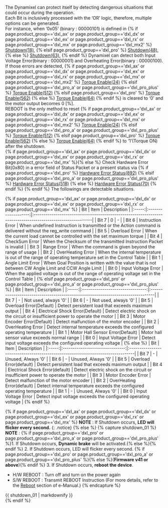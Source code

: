The Dynamixel can protect itself by detecting dangerous situations that could occur during the operation.  
Each Bit is inclusively processed with the ‘OR’ logic, therefore, multiple options can be generated.  
For instance, when ‘0x05’ (binary : 00000101) is defined in {% if page.product_group=='dxl_ax' or page.product_group=='dxl_dx' or page.product_group=='dxl_ex' or page.product_group=='dxl_rx' or page.product_group=='dxl_mx' or page.product_group=='dxl_mx2' %} [Shutdown(18)], {% elsif page.product_group=='dxl_pro' %} [Shutdown(48)], {% else %} [Shutdown(63)], {% endif %} Dynamixel can detect both Input Voltage Error(binary : 00000001) and Overheating Error(binary : 00000100).  
If those errors are detected, {% if page.product_group=='dxl_ax' or page.product_group=='dxl_dx' or page.product_group=='dxl_ex' or page.product_group=='dxl_rx' or page.product_group=='dxl_mx' or page.product_group=='dxl_mx2' %} [Torque Enable(24)] {% elsif page.product_group=='dxl_pro_a' or page.product_group=='dxl_pro_plus' %} [Torque Enable(512)] {% elsif page.product_group=='dxl_pro' %} [Torque Enable(562)] {% else %} [Torque Enable(64)] {% endif %} is cleared to ‘0’ and the motor output becomes 0 [%].  
REBOOT is the only method to reset {% if page.product_group=='dxl_ax' or page.product_group=='dxl_dx' or page.product_group=='dxl_ex' or page.product_group=='dxl_rx' or page.product_group=='dxl_mx' or page.product_group=='dxl_mx2' %} [Torque Enable(24)] {% elsif page.product_group=='dxl_pro_a' or page.product_group=='dxl_pro_plus' %} [Torque Enable(512)] {% elsif page.product_group=='dxl_pro' %} [Torque Enable(562)] {% else %} [Torque Enable(64)] {% endif %} to ‘1’(Torque ON) after the shutdown.  
{% if page.product_group=='dxl_ax' or page.product_group=='dxl_dx' or page.product_group=='dxl_ex' or page.product_group=='dxl_rx' or page.product_group=='dxl_mx' %}{% else %} Check Hardware Error Bit(0x80) in a error field of Status Packet or a present status via {% if page.product_group=='dxl_pro' %} [Hardware Error Status(892)] {% elsif page.product_group=='dxl_pro_a' or page.product_group=='dxl_pro_plus' %} [Hardware Error Status(518)] {% else %} [Hardware Error Status(70)] {% endif %} {% endif %} The followings are detectable situations. 

{% if page.product_group=='dxl_ax' or page.product_group=='dxl_dx' or page.product_group=='dxl_ex' or page.product_group=='dxl_rx' or page.product_group=='dxl_mx' %}
|  Bit  |        Item         | Description                                                                                                |
|:-----:|:-------------------:|:-----------------------------------------------------------------------------------------------------------|
| Bit 7 |          0          | -                                                                                                          |
| Bit 6 |  Instruction Error  | When undefined Instruction is transmitted or the Action command is delivered without the reg_write command |
| Bit 5 |   Overload Error    | When the current load cannot be controlled with the set maximum torque                                     |
| Bit 4 |   CheckSum Error    | When the Checksum of the transmitted Instruction Packet is invalid                                         |
| Bit 3 |     Range Error     | When the command is given beyond the range of usage                                                        |
| Bit 2 |  OverHeating Error  | When the internal temperature is out of the range of operating temperature set in the Control Table        |
| Bit 1 |  Angle Limit Error  | When Goal Position is written with the value that is not between CW Angle Limit and CCW Angle Limit        |
| Bit 0 | Input Voltage Error | When the applied voltage is out of the range of operating voltage set in the Control Table                 |
{% elsif page.product_group=='dxl_pro' or page.product_group=='dxl_pro_a' or page.product_group=='dxl_pro_plus' %}
|  Bit  |               Item               | Description                                                                     |
|:-----:|:--------------------------------:|:--------------------------------------------------------------------------------|
| Bit 7 |                -                 | Not used, always '0'                                                            |
| Bit 6 |                -                 | Not used, always '0'                                                            |
| Bit 5 |     Overload Error(Default)      | Detect persistent load that exceeds maximum output                              |
| Bit 4 | Electrical Shock Error(Default)  | Detect electric shock on the circuit or insufficient power to operate the motor |
| Bit 3 |   Motor Encoder Error(Default)   | Detect malfunction of the motor encoder                                         |
| Bit 2 |        OverHeating Error         | Detect internal temperature exceeds the configured operating temperature        |
| Bit 1 | Motor Hall Sensor Error(Default) | Motor hall sensor value exceeds normal range                                    |
| Bit 0 |       Input Voltage Error        | Detect input voltage exceeds the configured operating voltage                   |
{% else %}
|  Bit  |              Item               | Description                                                                     |
|:-----:|:-------------------------------:|:--------------------------------------------------------------------------------|
| Bit 7 |                -                | Unused, Always '0'                                                              |
| Bit 6 |                -                | Unused, Always '0'                                                              |
| Bit 5 |     Overload Error(default)     | Detect persistent load that exceeds maximum output                              |
| Bit 4 | Electrical Shock Error(default) | Detect electric shock on the circuit or insufficient power to operate the motor |
| Bit 3 |       Motor Encoder Error       | Detect malfunction of the motor encoder                                         |
| Bit 2 |   OverHeating Error(default)    | Detect internal temperature exceeds the configured operating temperature        |
| Bit 1 |                -                | Unused, Always '0'                                                              |
| Bit 0 |       Input Voltage Error       | Detect input voltage exceeds the configured operating voltage                   |
{% endif %}

{% if page.product_group=='dxl_ax' or page.product_group=='dxl_dx' or page.product_group=='dxl_ex' or page.product_group=='dxl_rx' or page.product_group=='dxl_mx' %}
**NOTE** : If Shutdown occurs, **LED will flicker every second.**
{: .notice}
{% else %}
{% capture shutdown_01 %}
**NOTE** : 
{% if page.product_group=='dxl_pro' or page.product_group=='dxl_pro_a' or page.product_group=='dxl_pro_plus' %}1. If Shutdown occurs, **Dynamic brake** will be activated.{% else %}{% endif %}
2. If Shutdown occurs, LED will flicker every second. {% if page.product_group=='dxl_pro' or page.product_group=='dxl_pro_a' or page.product_group=='dxl_pro_plus' %}{% else %}(**Firmware v41 or above**){% endif %}
3. If Shutdown occurs, **reboot the device**.
- H/W REBOOT : Turn off and turn on the power again
- S/W REBOOT : Transmit REBOOT Instruction (For more details, refer to the [Reboot](/docs/en/dxl/protocol2/#reboot) section of e-Manual.)
{% endcapture %}
<div class="notice">{{ shutdown_01 | markdownify }}</div>
{% endif %}

[Shutdown(18)]: #shutdown 
[Shutdown(48)]: #shutdown 
[Shutdown(63)]: #shutdown
[Torque Enable(24)]: #torque-enable
[Torque Enable(64)]: #torque-enable
[Torque Enable(512)]: #torque-enable
[Torque Enable(562)]: #torque-enable
[Hardware Error Status(70)]: #hardware-error-status70
[Hardware Error Status(518)]: #hardware-error-status518
[Hardware Error Status(892)]: #hardware-error-status892
